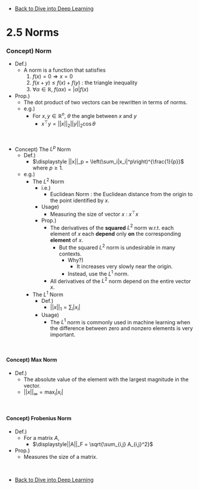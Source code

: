 * [Back to Dive into Deep Learning](../../main.md)

# 2.5 Norms

### Concept) Norm
- Def.)
  - A norm is a function that satisfies
    1. $`f(x) = 0 \Rightarrow x = 0`$
    2. $`f(x+y) \le f(x) + f(y)`$ : the triangle inequality
    3. $`\forall \alpha\in\mathbb{R},\; f(\alpha x) = |\alpha| f(x)`$
- Prop.)
  - The dot product of two vectors can be rewritten in terms of norms.
  - e.g.)
    - For $`x,y \in \mathbb{R}^n`$, $`\theta`$ the angle between $`x`$ and $`y`$
      - $`x^\top y = ||x||_2 ||y||_2 \cos\theta`$

<br>

- Concept) The $`L^p`$ Norm 
  - Def.)
    - $`\displaystyle ||x||_p = \left(\sum_i|x_i|^p\right)^{\frac{1}{p}}`$ where $`p \ge 1`$.
  - e.g.)
    - The $`L^2`$ Norm
      - i.e.) 
        - Euclidean Norm : the Euclidean distance from the origin to the point identified by $`x`$.
      - Usage)
        - Measuring the size of vector $`x`$ : $`x^\top x`$
      - Prop.)
        - The derivatives of the **squared** $L^2$ norm w.r.t. each element of $x$ each **depend** only **on** the corresponding **element** of $x$.
          - But the squared $L^2$ norm is undesirable in many contexts.
            - Why?)
              - It increases very slowly near the origin.
            - Instead, use the $L^1$ norm.
        - All derivatives of the $L^2$ norm depend on the entire vector $x$.
    - The $`L^1`$ Norm
      - Def.)
        - $`\displaystyle ||x||_1 = \sum_i|x_i|`$
      - Usage)
        - The $L^1$ norm is commonly used in machine learning when the difference between zero and nonzero elements is very important.


<br>

#### Concept) Max Norm
- Def.)
  - The absolute value of the element with the largest magnitude in the vector.
  - $`\displaystyle ||x||_\infty = \max_i |x_i|`$


<br>

#### Concept) Frobenius Norm
- Def.)
  - For a matrix $`A`$,
    - $`\displaystyle||A||_F = \sqrt{\sum_{i,j} A_{i,j}^2}`$
- Prop.)
  - Measures the size of a matrix.





<br>

* [Back to Dive into Deep Learning](../../main.md)